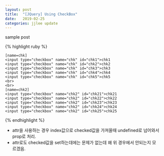 ```yaml
---
layout: post
title:  "[JQuery] Using CheckBox"
date:   2019-02-25
categories: jjlee update
---
```


sample post

{% highlight ruby %}
<!doctype html>
<html lang="ko">
<head>
<script src="https://ajax.googleapis.com/ajax/libs/jquery/3.3.1/jquery.min.js"></script>
<script>
// name으로 제어

//	$('[name=chk]').prop("checked", true);				// name으로 전체체크
//	$('[name=chk]').prop("checked", false);				// name으로 전체해제
//  $('[name=chk]').eq(0).prop("checked");				// 해당index(0)의 checked여부 확인
//  $('[name=chk]').eq(0).prop("checked", "checked");	// 해당index(0) checked

// id로 값 가져오기
//	$('#chk1').prop("checked"); // id로 체크여부 가져오기

</script>
  <title>Document</title>
</head>
<body>
	
	[name=chk]
	<input type="checkbox" name="chk" id="chk1">chk1
	<input type="checkbox" name="chk" id="chk2">chk2
	<input type="checkbox" name="chk" id="chk3">chk3
	<input type="checkbox" name="chk" id="chk4">chk4
	<input type="checkbox" name="chk" id="chk5">chk5
	<br>
	<br>
	[name=chk2]
	<input type="checkbox" name="chk2" id="chk21">chk21
	<input type="checkbox" name="chk2" id="chk22">chk22
	<input type="checkbox" name="chk2" id="chk23">chk23
	<input type="checkbox" name="chk2" id="chk24">chk24
	<input type="checkbox" name="chk2" id="chk25">chk25
	
</body>
</html>

{% endhighlight %}

* attr을 사용하는 경우 index값으로 checked값을 가져올때 undefined로 넘어와서 prop로 처리.
* attr로도 checked값을 set하는데에는 문제가 없는데 왜 위 경우에서 안되는지 모르겠음.

[jekyll-docs]: http://jekyllrb.com/docs/home
[jekyll-gh]:   https://github.com/jekyll/jekyll
[jekyll-talk]: https://talk.jekyllrb.com/
